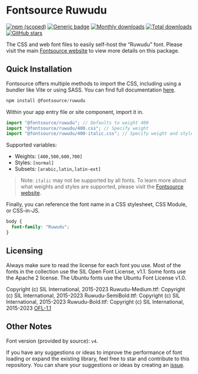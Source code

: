 # Fontsource Ruwudu

[![npm (scoped)](https://img.shields.io/npm/v/@fontsource/ruwudu?color=brightgreen)](https://www.npmjs.com/package/@fontsource/ruwudu) [![Generic badge](https://img.shields.io/badge/fontsource-passing-brightgreen)](https://github.com/fontsource/fontsource) [![Monthly downloads](https://badgen.net/npm/dm/@fontsource/ruwudu)](https://github.com/fontsource/fontsource) [![Total downloads](https://badgen.net/npm/dt/@fontsource/ruwudu)](https://github.com/fontsource/fontsource) [![GitHub stars](https://img.shields.io/github/stars/fontsource/fontsource.svg?style=social&label=Star)](https://github.com/fontsource/fontsource/stargazers)

The CSS and web font files to easily self-host the “Ruwudu” font. Please visit the main [Fontsource website](https://fontsource.org/fonts/ruwudu) to view more details on this package.

## Quick Installation

Fontsource offers multiple methods to import the CSS, including using a bundler like Vite or using SASS. You can find full documentation [here](https://fontsource.org/docs/getting-started/introduction).

```javascript
npm install @fontsource/ruwudu
```

Within your app entry file or site component, import it in.

```javascript
import "@fontsource/ruwudu"; // Defaults to weight 400
import "@fontsource/ruwudu/400.css"; // Specify weight
import "@fontsource/ruwudu/400-italic.css"; // Specify weight and style
```

Supported variables:
- Weights: `[400,500,600,700]`
- Styles: `[normal]`
- Subsets: `[arabic,latin,latin-ext]`

> Note: `italic` may not be supported by all fonts. To learn more about what weights and styles are supported, please visit the [Fontsource website](https://fontsource.org/fonts/ruwudu).

Finally, you can reference the font name in a CSS stylesheet, CSS Module, or CSS-in-JS.

```css
body {
  font-family: "Ruwudu";
}
```

## Licensing
Always make sure to read the license for each font you use. Most of the fonts in the collection use the SIL Open Font License, v1.1. Some fonts use the Apache 2 license. The Ubuntu fonts use the Ubuntu Font License v1.0.

Copyright (c) SIL International, 2015-2023 Ruwudu-Medium.ttf: Copyright (c) SIL International, 2015-2023 Ruwudu-SemiBold.ttf: Copyright (c) SIL International, 2015-2023 Ruwudu-Bold.ttf: Copyright (c) SIL International, 2015-2023
[OFL-1.1](https://openfontlicense.org)

## Other Notes
Font version (provided by source): `v4`.

If you have any suggestions or ideas to improve the performance of font loading or expand the existing library, feel free to star and contribute to this repository. You can share your suggestions or ideas by creating an [issue](https://github.com/fontsource/fontsource/issues).